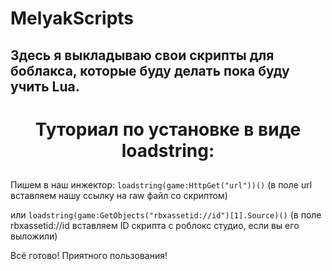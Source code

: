 # MelyakScripts
## Здесь я выкладываю свои скрипты для боблакса, которые буду делать пока буду учить Lua.

<h1 align="center"> Туториал по установке в виде loadstring:

##

Пишем в наш инжектор:
          ```loadstring(game:HttpGet("url"))()``` (в поле url вставляем нашу ссылку на raw файл со скриптом)

или ```loadstring(game:GetObjects("rbxassetid://id")[1].Source)()``` (в поле rbxassetid://id вставляем ID скрипта с роблокс студио, если вы его выложили)

Всё готово! Приятного пользования!
